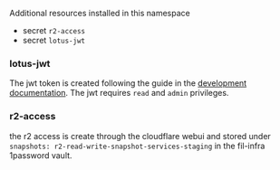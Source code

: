 Additional resources installed in this namespace

- secret `r2-access`
- secret `lotus-jwt`

### lotus-jwt

The jwt token is created following the guide in the [development documentation](https://github.com/filecoin-project/filecoin-chain-archiver/blob/main/docs/DEVELOPMENT.md#creating-a-shared-jwt-token). The jwt requires `read` and `admin` privileges.

### r2-access

the r2 access is create through the cloudflare webui and stored under `snapshots: r2-read-write-snapshot-services-staging` in the fil-infra 1password vault.
